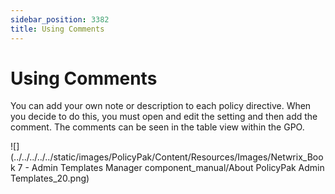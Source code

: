 ```yaml
---
sidebar_position: 3382
title: Using Comments
---
```


# Using Comments

You can add your own note or description to each policy directive. When you decide to do this, you must open and edit the setting and then add the comment. The comments can be seen in the table view within the GPO.

![](../../../../../static/images/PolicyPak/Content/Resources/Images/Netwrix_Book 7 - Admin Templates Manager component_manual/About PolicyPak Admin Templates_20.png)